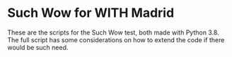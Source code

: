 # Such Wow for WITH Madrid

These are the scripts for the Such Wow test, both made with Python 3.8. The full script has some considerations on how to extend the code if there would be such need.